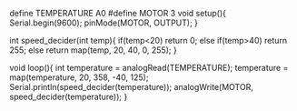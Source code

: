 
define TEMPERATURE A0
#define MOTOR 3
void setup(){
  Serial.begin(9600);
  pinMode(MOTOR, OUTPUT);
}

int speed_decider(int temp){
  if(temp<20)
    return 0;
  else if(temp>40)
    return 255;
  else
    return map(temp, 20, 40, 0, 255);
}

void loop(){
  int temperature = analogRead(TEMPERATURE);
  temperature = map(temperature, 20, 358, -40, 125);
  Serial.println(speed_decider(temperature));
  analogWrite(MOTOR, speed_decider(temperature));
}
